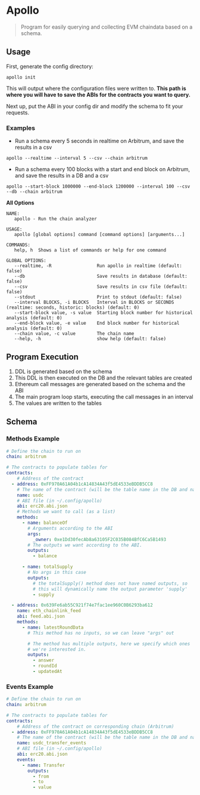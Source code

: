 # Apollo
> Program for easily querying and collecting EVM chaindata based on a schema.

## Usage
First, generate the config directory:
```
apollo init
```
This will output where the configuration files were written to. **This path is where you will have
to save the ABIs for the contracts you want to query.**

Next up, put the ABI in your config dir and modify the schema to fit your requests.
### Examples
* Run a schema every 5 seconds in realtime on Arbitrum, and save the results in a csv
```
apollo --realtime --interval 5 --csv --chain arbitrum
```

* Run a schema every 100 blocks with a start and end block on Arbitrum, and save the results in a DB and a csv
```
apollo --start-block 1000000 --end-block 1200000 --interval 100 --csv --db --chain arbitrum 
```

**All Options**
```
NAME:
   apollo - Run the chain analyzer

USAGE:
   apollo [global options] command [command options] [arguments...]

COMMANDS:
   help, h  Shows a list of commands or help for one command

GLOBAL OPTIONS:
   --realtime, -R                 Run apollo in realtime (default: false)
   --db                           Save results in database (default: false)
   --csv                          Save results in csv file (default: false)
   --stdout                       Print to stdout (default: false)
   --interval BLOCKS, -i BLOCKS   Interval in BLOCKS or SECONDS (realtime: seconds, historic: blocks) (default: 0)
   --start-block value, -s value  Starting block number for historical analysis (default: 0)
   --end-block value, -e value    End block number for historical analysis (default: 0)
   --chain value, -c value        The chain name
   --help, -h                     show help (default: false)
```

## Program Execution
1. DDL is generated based on the schema
2. This DDL is then executed on the DB and the relevant tables are created
3. Ethereum call messages are generated based on the schema and the ABI
4. The main program loop starts, executing the call messages in an interval
5. The values are written to the tables

## Schema
### Methods Example
```yaml
# Define the chain to run on
chain: arbitrum

# The contracts to populate tables for
contracts:
    # Address of the contract
  - address: 0xFF970A61A04b1cA14834A43f5dE4533eBDDB5CC8
    # The name of the contract (will be the table name in the DB and name of the CSV file)
    name: usdc
    # ABI file (in ~/.config/apollo)
    abi: erc20.abi.json
    # Methods we want to call (as a list)
    methods:
      - name: balanceOf
        # Arguments according to the ABI
        args:
          _owner: 0xe1Dd30fecAb8a63105F2C035B084BfC6Ca5B1493
        # The outputs we want according to the ABI.
        outputs:
          - balance

      - name: totalSupply
        # No args in this case
        outputs:
          # the totalSupply() method does not have named outputs, so
          # this will dynamically name the output parameter 'supply'
          - supply

  - address: 0x639Fe6ab55C921f74e7fac1ee960C0B6293ba612
    name: eth_chainlink_feed
    abi: feed.abi.json
    methods:
      - name: latestRoundData
        # This method has no inputs, so we can leave "args" out

        # The method has multiple outputs, here we specify which ones
        # we're interested in.
        outputs:
          - answer
          - roundId
          - updatedAt
```
### Events Example
```yaml
# Define the chain to run on
chain: arbitrum

# The contracts to populate tables for
contracts:
    # Address of the contract on corresponding chain (Arbitrum)
  - address: 0xFF970A61A04b1cA14834A43f5dE4533eBDDB5CC8
    # The name of the contract (will be the table name in the DB and name of CSV file)
    name: usdc_transfer_events
    # ABI file (in ~/.config/apollo)
    abi: erc20.abi.json
    events:
      - name: Transfer
        outputs:
          - from
          - to
          - value
```